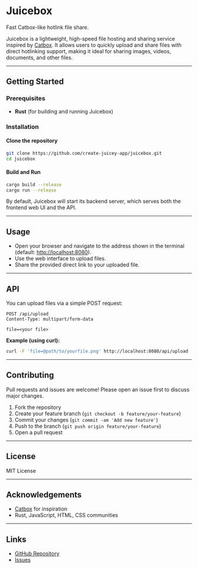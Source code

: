 # Juicebox

Fast Catbox-like hotlink file share.

Juicebox is a lightweight, high-speed file hosting and sharing service inspired by [Catbox](https://catbox.moe/). It allows users to quickly upload and share files with direct hotlinking support, making it ideal for sharing images, videos, documents, and other files.

---

## Getting Started

### Prerequisites

- **Rust** (for building and running Juicebox)

### Installation

#### Clone the repository

```bash
git clone https://github.com/create-juicey-app/juicebox.git
cd juicebox
```

#### Build and Run

```bash
cargo build --release
cargo run --release
```

By default, Juicebox will start its backend server, which serves both the frontend web UI and the API.

---

## Usage

- Open your browser and navigate to the address shown in the terminal (default: [http://localhost:8080](http://localhost:8080)).
- Use the web interface to upload files.
- Share the provided direct link to your uploaded file.

---

## API

You can upload files via a simple POST request:

```http
POST /api/upload
Content-Type: multipart/form-data

file=<your file>
```

**Example (using curl):**

```bash
curl -F 'file=@path/to/yourfile.png' http://localhost:8080/api/upload
```

---

## Contributing

Pull requests and issues are welcome! Please open an issue first to discuss major changes.

1. Fork the repository
2. Create your feature branch (`git checkout -b feature/your-feature`)
3. Commit your changes (`git commit -am 'Add new feature'`)
4. Push to the branch (`git push origin feature/your-feature`)
5. Open a pull request

---

## License

MIT License

---

## Acknowledgements

- [Catbox](https://catbox.moe/) for inspiration
- Rust, JavaScript, HTML, CSS communities

---

## Links

- [GitHub Repository](https://github.com/create-juicey-app/juicebox)
- [Issues](https://github.com/create-juicey-app/juicebox/issues)
